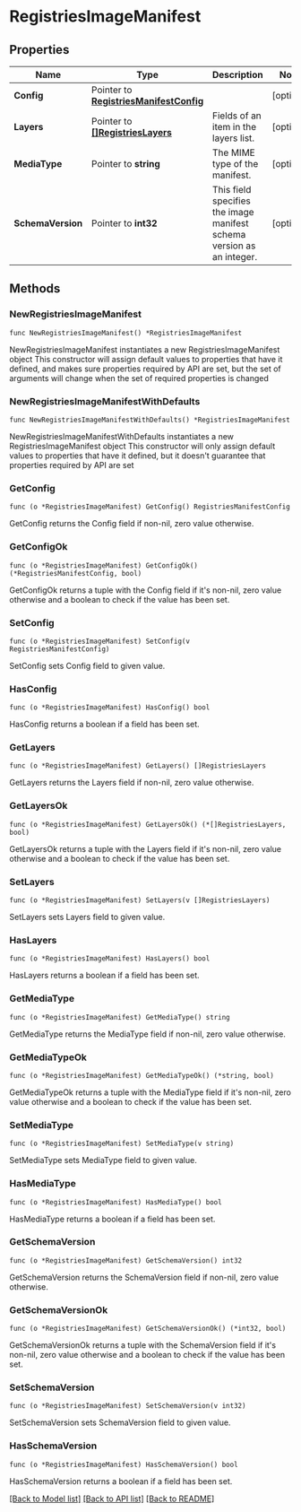 # RegistriesImageManifest

## Properties

Name | Type | Description | Notes
------------ | ------------- | ------------- | -------------
**Config** | Pointer to [**RegistriesManifestConfig**](RegistriesManifestConfig.md) |  | [optional] 
**Layers** | Pointer to [**[]RegistriesLayers**](RegistriesLayers.md) | Fields of an item in the layers list. | [optional] 
**MediaType** | Pointer to **string** | The MIME type of the manifest. | [optional] 
**SchemaVersion** | Pointer to **int32** | This field specifies the image manifest schema version as an integer. | [optional] 

## Methods

### NewRegistriesImageManifest

`func NewRegistriesImageManifest() *RegistriesImageManifest`

NewRegistriesImageManifest instantiates a new RegistriesImageManifest object
This constructor will assign default values to properties that have it defined,
and makes sure properties required by API are set, but the set of arguments
will change when the set of required properties is changed

### NewRegistriesImageManifestWithDefaults

`func NewRegistriesImageManifestWithDefaults() *RegistriesImageManifest`

NewRegistriesImageManifestWithDefaults instantiates a new RegistriesImageManifest object
This constructor will only assign default values to properties that have it defined,
but it doesn't guarantee that properties required by API are set

### GetConfig

`func (o *RegistriesImageManifest) GetConfig() RegistriesManifestConfig`

GetConfig returns the Config field if non-nil, zero value otherwise.

### GetConfigOk

`func (o *RegistriesImageManifest) GetConfigOk() (*RegistriesManifestConfig, bool)`

GetConfigOk returns a tuple with the Config field if it's non-nil, zero value otherwise
and a boolean to check if the value has been set.

### SetConfig

`func (o *RegistriesImageManifest) SetConfig(v RegistriesManifestConfig)`

SetConfig sets Config field to given value.

### HasConfig

`func (o *RegistriesImageManifest) HasConfig() bool`

HasConfig returns a boolean if a field has been set.

### GetLayers

`func (o *RegistriesImageManifest) GetLayers() []RegistriesLayers`

GetLayers returns the Layers field if non-nil, zero value otherwise.

### GetLayersOk

`func (o *RegistriesImageManifest) GetLayersOk() (*[]RegistriesLayers, bool)`

GetLayersOk returns a tuple with the Layers field if it's non-nil, zero value otherwise
and a boolean to check if the value has been set.

### SetLayers

`func (o *RegistriesImageManifest) SetLayers(v []RegistriesLayers)`

SetLayers sets Layers field to given value.

### HasLayers

`func (o *RegistriesImageManifest) HasLayers() bool`

HasLayers returns a boolean if a field has been set.

### GetMediaType

`func (o *RegistriesImageManifest) GetMediaType() string`

GetMediaType returns the MediaType field if non-nil, zero value otherwise.

### GetMediaTypeOk

`func (o *RegistriesImageManifest) GetMediaTypeOk() (*string, bool)`

GetMediaTypeOk returns a tuple with the MediaType field if it's non-nil, zero value otherwise
and a boolean to check if the value has been set.

### SetMediaType

`func (o *RegistriesImageManifest) SetMediaType(v string)`

SetMediaType sets MediaType field to given value.

### HasMediaType

`func (o *RegistriesImageManifest) HasMediaType() bool`

HasMediaType returns a boolean if a field has been set.

### GetSchemaVersion

`func (o *RegistriesImageManifest) GetSchemaVersion() int32`

GetSchemaVersion returns the SchemaVersion field if non-nil, zero value otherwise.

### GetSchemaVersionOk

`func (o *RegistriesImageManifest) GetSchemaVersionOk() (*int32, bool)`

GetSchemaVersionOk returns a tuple with the SchemaVersion field if it's non-nil, zero value otherwise
and a boolean to check if the value has been set.

### SetSchemaVersion

`func (o *RegistriesImageManifest) SetSchemaVersion(v int32)`

SetSchemaVersion sets SchemaVersion field to given value.

### HasSchemaVersion

`func (o *RegistriesImageManifest) HasSchemaVersion() bool`

HasSchemaVersion returns a boolean if a field has been set.


[[Back to Model list]](../README.md#documentation-for-models) [[Back to API list]](../README.md#documentation-for-api-endpoints) [[Back to README]](../README.md)


